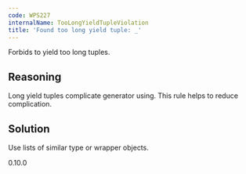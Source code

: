 ```yaml
---
code: WPS227
internalName: TooLongYieldTupleViolation
title: 'Found too long yield tuple: _'
---
```


Forbids to yield too long tuples.

## Reasoning
Long yield tuples complicate generator using. This rule helps to
reduce complication.

## Solution
Use lists of similar type or wrapper objects.

<div class="versionadded">

0.10.0

</div>